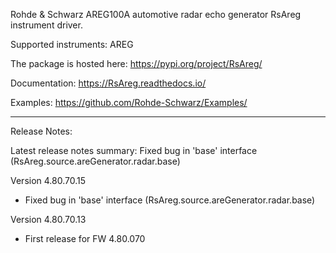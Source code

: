 Rohde & Schwarz AREG100A automotive radar echo generator RsAreg instrument driver.

Supported instruments: AREG

The package is hosted here: https://pypi.org/project/RsAreg/

Documentation: https://RsAreg.readthedocs.io/

Examples: https://github.com/Rohde-Schwarz/Examples/

----------------------------------------------------------------------------------

Release Notes:

Latest release notes summary: Fixed bug in 'base' interface (RsAreg.source.areGenerator.radar.base)

Version 4.80.70.15

- Fixed bug in 'base' interface (RsAreg.source.areGenerator.radar.base)

Version 4.80.70.13

- First release for FW 4.80.070
